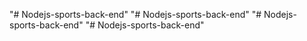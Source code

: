 "# Nodejs-sports-back-end" 
"# Nodejs-sports-back-end" 
"# Nodejs-sports-back-end" 
"# Nodejs-sports-back-end" 
